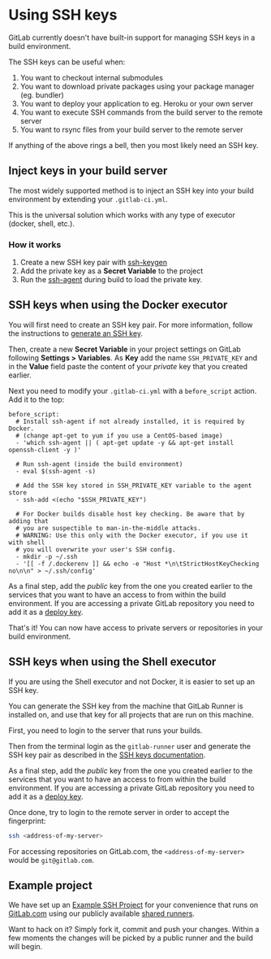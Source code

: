 # Using SSH keys

GitLab currently doesn't have built-in support for managing SSH keys in a build
environment.

The SSH keys can be useful when:

1. You want to checkout internal submodules
2. You want to download private packages using your package manager (eg. bundler)
3. You want to deploy your application to eg. Heroku or your own server
4. You want to execute SSH commands from the build server to the remote server
5. You want to rsync files from your build server to the remote server

If anything of the above rings a bell, then you most likely need an SSH key.

## Inject keys in your build server

The most widely supported method is to inject an SSH key into your build
environment by extending your `.gitlab-ci.yml`.

This is the universal solution which works with any type of executor
(docker, shell, etc.).

### How it works

1. Create a new SSH key pair with [ssh-keygen][]
2. Add the private key as a **Secret Variable** to the project
3. Run the [ssh-agent][] during build to load the private key.

## SSH keys when using the Docker executor

You will first need to create an SSH key pair. For more information, follow the
instructions to [generate an SSH key](../../ssh/README.md).

Then, create a new **Secret Variable** in your project settings on GitLab
following **Settings > Variables**. As **Key** add the name `SSH_PRIVATE_KEY`
and in the **Value** field paste the content of your _private_ key that you
created earlier.

Next you need to modify your `.gitlab-ci.yml` with a `before_script` action.
Add it to the top:

```
before_script:
  # Install ssh-agent if not already installed, it is required by Docker.
  # (change apt-get to yum if you use a CentOS-based image)
  - 'which ssh-agent || ( apt-get update -y && apt-get install openssh-client -y )'

  # Run ssh-agent (inside the build environment)
  - eval $(ssh-agent -s)

  # Add the SSH key stored in SSH_PRIVATE_KEY variable to the agent store
  - ssh-add <(echo "$SSH_PRIVATE_KEY")

  # For Docker builds disable host key checking. Be aware that by adding that
  # you are suspectible to man-in-the-middle attacks.
  # WARNING: Use this only with the Docker executor, if you use it with shell
  # you will overwrite your user's SSH config.
  - mkdir -p ~/.ssh
  - '[[ -f /.dockerenv ]] && echo -e "Host *\n\tStrictHostKeyChecking no\n\n" > ~/.ssh/config'
```

As a final step, add the _public_ key from the one you created earlier to the
services that you want to have an access to from within the build environment.
If you are accessing a private GitLab repository you need to add it as a
[deploy key](../../ssh/README.md#deploy-keys).

That's it! You can now have access to private servers or repositories in your
build environment.

## SSH keys when using the Shell executor

If you are using the Shell executor and not Docker, it is easier to set up an
SSH key.

You can generate the SSH key from the machine that GitLab Runner is installed
on, and use that key for all projects that are run on this machine.

First, you need to login to the server that runs your builds.

Then from the terminal login as the `gitlab-runner` user and generate the SSH
key pair as described in the [SSH keys documentation](../../ssh/README.md).

As a final step, add the _public_ key from the one you created earlier to the
services that you want to have an access to from within the build environment.
If you are accessing a private GitLab repository you need to add it as a
[deploy key](../../ssh/README.md#deploy-keys).

Once done, try to login to the remote server in order to accept the fingerprint:

```bash
ssh <address-of-my-server>
```

For accessing repositories on GitLab.com, the `<address-of-my-server>` would be
`git@gitlab.com`.

## Example project

We have set up an [Example SSH Project][ssh-example-repo] for your convenience
that runs on [GitLab.com](https://gitlab.com) using our publicly available
[shared runners](../runners/README.md).

Want to hack on it? Simply fork it, commit and push your changes. Within a few
moments the changes will be picked by a public runner and the build will begin.

[ssh-keygen]: http://linux.die.net/man/1/ssh-keygen
[ssh-agent]: http://linux.die.net/man/1/ssh-agent
[ssh-example-repo]: https://gitlab.com/gitlab-examples/ssh-private-key/

